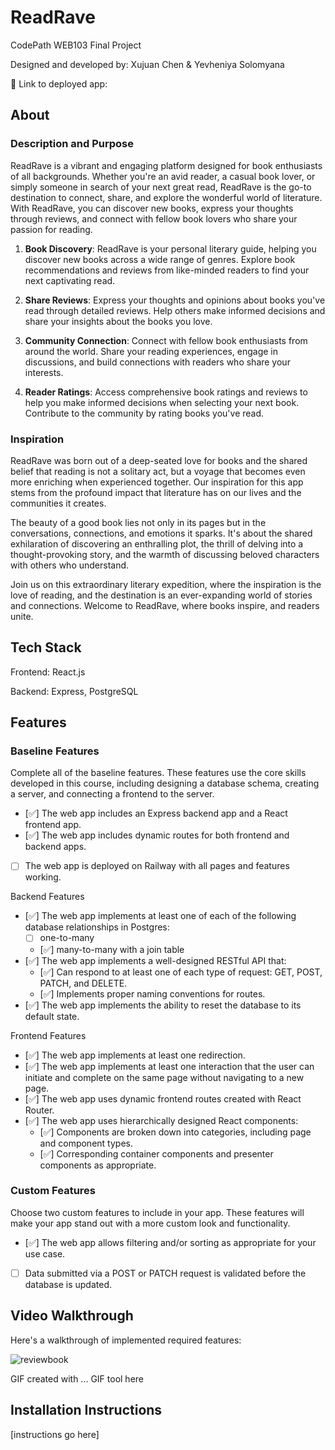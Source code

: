 # ReadRave

CodePath WEB103 Final Project

Designed and developed by: Xujuan Chen & Yevheniya Solomyana

🔗 Link to deployed app:

## About

### Description and Purpose

ReadRave is a vibrant and engaging platform designed for book enthusiasts of all backgrounds. Whether you're an avid reader, a casual book lover, or simply someone in search of your next great read, ReadRave is the go-to destination to connect, share, and explore the wonderful world of literature. With ReadRave, you can discover new books, express your thoughts through reviews, and connect with fellow book lovers who share your passion for reading.

1. **Book Discovery**: ReadRave is your personal literary guide, helping you discover new books across a wide range of genres. Explore book recommendations and reviews from like-minded readers to find your next captivating read.

2. **Share Reviews**: Express your thoughts and opinions about books you've read through detailed reviews. Help others make informed decisions and share your insights about the books you love.

3. **Community Connection**: Connect with fellow book enthusiasts from around the world. Share your reading experiences, engage in discussions, and build connections with readers who share your interests.

4. **Reader Ratings**: Access comprehensive book ratings and reviews to help you make informed decisions when selecting your next book. Contribute to the community by rating books you've read.

### Inspiration

ReadRave was born out of a deep-seated love for books and the shared belief that reading is not a solitary act, but a voyage that becomes even more enriching when experienced together. Our inspiration for this app stems from the profound impact that literature has on our lives and the communities it creates.

The beauty of a good book lies not only in its pages but in the conversations, connections, and emotions it sparks. It's about the shared exhilaration of discovering an enthralling plot, the thrill of delving into a thought-provoking story, and the warmth of discussing beloved characters with others who understand.

Join us on this extraordinary literary expedition, where the inspiration is the love of reading, and the destination is an ever-expanding world of stories and connections. Welcome to ReadRave, where books inspire, and readers unite.

## Tech Stack

Frontend: React.js

Backend: Express, PostgreSQL

## Features

### Baseline Features 
Complete all of the baseline features. These features use the core skills developed in this course, including designing a database schema, creating a server, and connecting a frontend to the server.

- [✅] The web app includes an Express backend app and a React frontend app. 
- [✅] The web app includes dynamic routes for both frontend and backend apps. 
- [ ] The web app is deployed on Railway with all pages and features working.

Backend Features

- [✅] The web app implements at least one of each of the following database relationships in Postgres:
    - [ ] one-to-many 
    - [✅] many-to-many with a join table 
- [✅] The web app implements a well-designed RESTful API that:
    - [✅] Can respond to at least one of each type of request: GET, POST, PATCH, and DELETE.
    - [✅] Implements proper naming conventions for routes.
- [✅] The web app implements the ability to reset the database to its default state. 


Frontend Features

- [✅] The web app implements at least one redirection. 
- [✅] The web app implements at least one interaction that the user can initiate and complete on the same page without navigating to a new page.
- [✅] The web app uses dynamic frontend routes created with React Router. 
- [✅] The web app uses hierarchically designed React components:
    - [✅] Components are broken down into categories, including page and component types. 
    - [✅] Corresponding container components and presenter components as appropriate.


### Custom Features

Choose two custom features to include in your app. These features will make your app stand out with a more custom look and functionality.

- [✅] The web app allows filtering and/or sorting as appropriate for your use case.
- [ ] Data submitted via a POST or PATCH request is validated before the database is updated.


## Video Walkthrough

Here's a walkthrough of implemented required features:



![reviewbook](https://github.com/XujuanChen/web103_finalproject/assets/109524796/b493a1e4-a02e-4d0f-af88-ee023ff02aeb)




<!-- Replace this with whatever GIF tool you used! -->
GIF created with ...  GIF tool here
<!-- Recommended tools:
[Kap](https://getkap.co/) for macOS
[ScreenToGif](https://www.screentogif.com/) for Windows
[peek](https://github.com/phw/peek) for Linux. -->


## Installation Instructions

[instructions go here]
